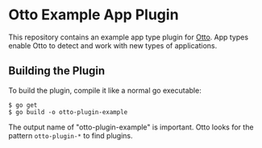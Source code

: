# Otto Example App Plugin

This repository contains an example app type plugin for
[Otto](https://www.ottoproject.io). App types enable Otto to detect and
work with new types of applications.

## Building the Plugin

To build the plugin, compile it like a normal go executable:

```
$ go get
$ go build -o otto-plugin-example
```

The output name of "otto-plugin-example" is important. Otto looks for
the pattern `otto-plugin-*` to find plugins.
